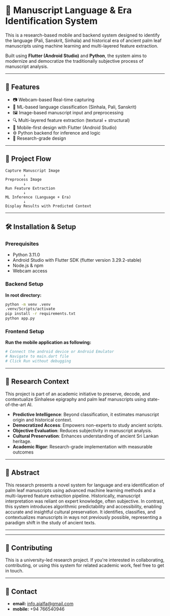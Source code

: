
# 📜 Manuscript Language & Era Identification System

This is a research-based mobile and backend system designed to identify the language (Pali, Sanskrit, Sinhala) and historical era of ancient palm leaf manuscripts using machine learning and multi-layered feature extraction.

Built using **Flutter (Android Studio)** and **Python**, the system aims to modernize and democratize the traditionally subjective process of manuscript analysis.

---

## 🚀 Features

- 📷 Webcam-based Real-time capturing
- 🧠 ML-based language classification (Sinhala, Pali, Sanskrit)
- 🖼️ Image-based manuscript input and preprocessing
- 🔍 Multi-layered feature extraction (textural + structural)
- 📱 Mobile-first design with Flutter (Android Studio)
- ⚙️ Python backend for inference and logic
- 🧪 Research-grade design

---

## 🔄 Project Flow

```
Capture Manuscript Image
        ↓
Preprocess Image
        ↓
Run Feature Extraction
        ↓
ML Inference (Language + Era)
        ↓
Display Results with Predicted Context

```

---

## 🛠️ Installation & Setup

### Prerequisites
- Python 3.11.0
- Android Studio with Flutter SDK (flutter version 3.29.2-stable)
- Node.js & npm
- Webcam access

### Backend Setup

**In root directory:**
```bash
python -m venv .venv
.venv/Scripts/activate
pip install -r requirements.txt
python app.py
```

### Frontend Setup

**Run the mobile application as following:**

```bash
# Connect the android device or Android Emulator
# Navigate to main.dart file
# Click Run without debugging
```
---

## 🔬 Research Context

This project is part of an academic initiative to preserve, decode, and contextualize Sinhalese epigraphy and palm leaf manuscripts using state-of-the-art AI.

- **Predictive Intelligence**: Beyond classification, it estimates manuscript origin and historical context.
- **Democratized Access**: Empowers non-experts to study ancient scripts.
- **Objective Evaluation**: Reduces subjectivity in manuscript analysis.
- **Cultural Preservation**: Enhances understanding of ancient Sri Lankan heritage.
- **Academic Rigor**: Research-grade implementation with measurable outcomes

---

## 📖 Abstract

This research presents a novel system for language and era identification of palm leaf manuscripts using advanced machine learning methods and a multi-layered feature extraction pipeline. Historically, manuscript interpretation was reliant on expert knowledge, often subjective. In contrast, this system introduces algorithmic predictability and accessibility, enabling accurate and insightful cultural preservation. It identifies, classifies, and contextualizes manuscripts in ways not previously possible, representing a paradigm shift in the study of ancient texts.

---

---

## 🤝 Contributing

This is a university-led research project. If you're interested in collaborating, contributing, or using this system for related academic work, feel free to get in touch.

---

## 📧 Contact

- **email:** info.aialfa@gmail.com
- **mobile:** +94 766540946
  
